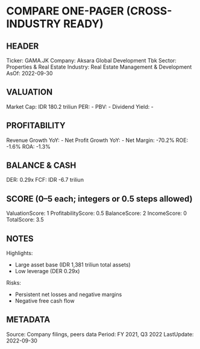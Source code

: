 # COMPARE ONE-PAGER (CROSS-INDUSTRY READY)

## HEADER
Ticker: GAMA.JK
Company: Aksara Global Development Tbk
Sector: Properties & Real Estate
Industry: Real Estate Management & Development
AsOf: 2022-09-30

## VALUATION
Market Cap: IDR 180.2 triliun
PER: -
PBV: -
Dividend Yield: -

## PROFITABILITY
Revenue Growth YoY: -
Net Profit Growth YoY: -
Net Margin: -70.2%
ROE: -1.6%
ROA: -1.3%

## BALANCE & CASH
DER: 0.29x
FCF: IDR -6.7 triliun

## SCORE (0–5 each; integers or 0.5 steps allowed)
ValuationScore: 1
ProfitabilityScore: 0.5
BalanceScore: 2
IncomeScore: 0
TotalScore: 3.5

## NOTES
Highlights:
- Large asset base (IDR 1,381 triliun total assets)
- Low leverage (DER 0.29x)

Risks:
- Persistent net losses and negative margins
- Negative free cash flow

## METADATA
Source: Company filings, peers data
Period: FY 2021, Q3 2022
LastUpdate: 2022-09-30